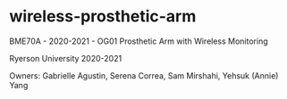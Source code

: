 # wireless-prosthetic-arm
BME70A - 2020-2021 - OG01 Prosthetic Arm with Wireless Monitoring

Ryerson University 2020-2021

Owners: Gabrielle Agustin, Serena Correa, Sam Mirshahi, Yehsuk (Annie) Yang
